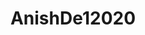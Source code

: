---
title: AnishDe12020
github: https://github.com/AnishDe12020
mode: dark
transition: 3s
archetype:
  - Little Bit of Everything
---